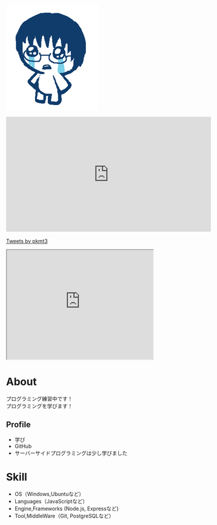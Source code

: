 ![プロフィール画像](0ac394f788b7dd2c2bc9d138a88e1957.png)

<iframe width="560" height="315" src="https://www.youtube.com/embed/CyLEhyC5mbc" frameborder="0" allow="accelerometer; autoplay; encrypted-media; gyroscope; picture-in-picture" allowfullscreen></iframe>

<a class="twitter-timeline" data-width="400" data-height="600" href="https://twitter.com/pkmt3?ref_src=twsrc%5Etfw">Tweets by pkmt3</a> <script async src="https://platform.twitter.com/widgets.js" charset="utf-8"></script>

<iframe src="https://www.openprocessing.org/sketch/906932/embed/" width="400" height="300"></iframe>

# About
プログラミング練習中です！  
プログラミングを学びます！  

## Profile
- 学び
- GitHub
- サーバーサイドプログラミングは少し学びました

# Skill
- OS（Windows,Ubuntuなど）
- Languages（JavaScriptなど）
- Engine,Frameworks (Node.js, Expressなど)
- Tool,MiddleWare（Git, PostgreSQLなど）
